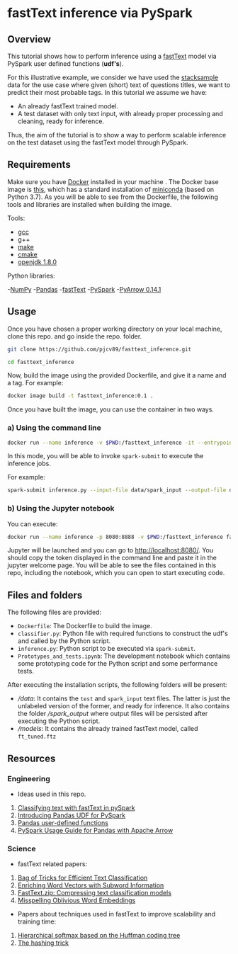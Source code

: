 # fastText inference via PySpark 

## Overview
This tutorial shows how to perform  inference using a [fastText](https://fasttext.cc/) model via PySpark user defined functions (**udf's**). 

For this illustrative example, we consider we have used the [stacksample](https://www.kaggle.com/stackoverflow/stacksample)  data for the use case where given (short) text of questions titles, we want to predict their most probable tags. In this tutorial we assume we have:

- An already fastText trained model.
- A test dataset with only text input, with already proper processing and cleaning, ready for inference.

Thus, the aim of the tutorial is to show a way to perform scalable inference on the test dataset using the fastText model through PySpark.

## Requirements

Make sure you have [Docker](https://www.docker.com/get-started) installed in your machine . The Docker base image is [this](https://hub.docker.com/r/continuumio/miniconda3), which has a standard installation of [miniconda](https://docs.conda.io/en/latest/miniconda.html) (based on Python 3.7). As you will be able to see from the Dockerfile, the following tools and libraries are installed when building the image.

Tools:

- [gcc](https://gcc.gnu.org/)
- g++
- [make](https://www.gnu.org/software/make/)
- [cmake](https://cmake.org/)
- [openjdk 1.8.0](https://anaconda.org/anaconda/openjdk)

Python libraries:

-[NumPy](https://pypi.org/project/numpy/)
-[Pandas](https://pypi.org/project/pandas/)
-[fastText](https://pypi.org/project/fasttext/)
-[PySpark](https://pypi.org/project/pyspark/)
-[PyArrow 0.14.1](https://pypi.org/project/pyarrow/0.14.1/)

## Usage 

Once you have chosen a proper working directory on your local machine, clone this repo. and go inside the repo. folder.

```bash
git clone https://github.com/pjcv89/fasttext_inference.git
```

```bash
cd fasttext_inference 
```
Now, build the image using the provided Dockerfile, and give it a name and a tag. For example:

```bash
docker image build -t fasttext_inference:0.1 .
```

Once you have built the image, you can use the container in two ways. 

### a) Using the command line

```bash
docker run --name inference -v $PWD:/fasttext_inference -it --entrypoint=/bin/bash fasttext_inference:0.1
```
In this mode, you will be able to invoke `spark-submit` to execute the inference jobs.

For example:

```bash
spark-submit inference.py --input-file data/spark_input --output-file data/spark_output --use-arrow --multi-pred
```

### b) Using the Jupyter notebook

You can execute:
```bash
docker run --name inference -p 8080:8888 -v $PWD:/fasttext_inference fasttext_inference:0.1
```
Jupyter will be launched and you can go to [http://localhost:8080/](http://localhost:8080/). You should copy the token displayed in the command line and paste it in the jupyter welcome page. You will be able to see the files contained in this repo, including the notebook, which you can open to start executing code.

## Files and folders

The following files are provided:

- ``Dockerfile``: The Dockerfile to build the image.
- ``classifier.py``: Python file with required functions to construct the udf's and called by the Python script.
- ``inference.py``: Python script to be executed via `spark-submit`.
- ``Prototypes_and_tests.ipynb``: The development notebook which contains some prototyping code for the Python script and some performance tests.

After executing the installation scripts, the following folders will be present:
- */data*: It contains the  `test` and `spark_input` text files. The latter is just the unlabeled version of the former, and ready for inference. It also contains the folder */spark_output* where output files will be persisted after executing the Python script.
- */models*: It contains the already trained fastText model, called `ft_tuned.ftz`

## Resources

### Engineering

- Ideas used in this repo.
1. [Classifying text with fastText in pySpark](https://www.futurice.com/blog/classifying-text-with-fasttext-in-pyspark)
2. [Introducing Pandas UDF for PySpark](https://databricks.com/blog/2017/10/30/introducing-vectorized-udfs-for-pyspark.html)
3. [Pandas user-defined functions](https://docs.databricks.com/spark/latest/spark-sql/udf-python-pandas.html#pandas-user-defined-functions)
4. [PySpark Usage Guide for Pandas with Apache Arrow](https://spark.apache.org/docs/latest/sql-pyspark-pandas-with-arrow.html)

### Science

- fastText related papers:

1. [Bag of Tricks for Efficient Text Classification](https://arxiv.org/abs/1607.01759)
2. [Enriching Word Vectors with Subword Information](https://arxiv.org/abs/1607.04606)
3. [FastText.zip: Compressing text classification models](https://arxiv.org/abs/1612.03651)
4. [Misspelling Oblivious Word Embeddings](https://arxiv.org/abs/1905.09755)

- Papers about techniques used in fastText to improve scalability and training time:

1. [Hierarchical softmax based on the Huffman coding tree](https://arxiv.org/abs/1301.3781)
2. [The hashing trick](https://arxiv.org/abs/0902.2206)